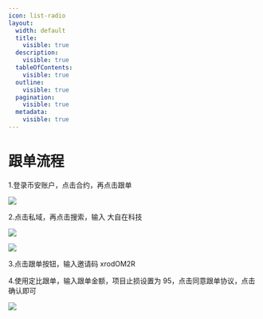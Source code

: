 ```yaml
---
icon: list-radio
layout:
  width: default
  title:
    visible: true
  description:
    visible: true
  tableOfContents:
    visible: true
  outline:
    visible: true
  pagination:
    visible: true
  metadata:
    visible: true
---
```


# 跟单流程

1.登录币安账户，点击合约，再点击跟单

![](../.gitbook/assets/unknown.png)

&#x20;

2.点击私域，再点击搜索，输入 大自在科技

![](<../.gitbook/assets/unknown (1).png>)

![](../.gitbook/assets/unknown.jpeg)

3.点击跟单按钮，输入邀请码 xrodOM2R

4.使用定比跟单，输入跟单金额，项目止损设置为 95，点击同意跟单协议，点击确认即可

![](<../.gitbook/assets/unknown (1).jpeg>)
